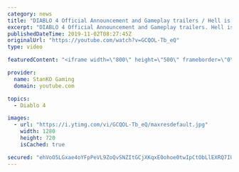 ```yaml
---
category: news
title: "DIABLO 4 Official Announcement and Gameplay trailers / Hell is Coming"
excerpt: "DIABLO 4 Official Announcement and Gameplay trailers. Hell is Coming my friends. For more game videos and trailers hit that like button, comment,share and ..."
publishedDateTime: 2019-11-02T08:27:45Z
originalUrl: "https://youtube.com/watch?v=GCQOL-Tb_eQ"
type: video

featuredContent: "<iframe width=\"800\" height=\"500\" frameborder=\"0\" src=\"https://www.youtube.com/embed/GCQOL-Tb_eQ\" allow=\"accelerometer; autoplay; encrypted-media; gyroscope; picture-in-picture\" allowfullscreen></iframe>"

provider:
  name: StanKO Gaming
  domain: youtube.com

topics:
  - Diablo 4

images:
  - url: "https://i.ytimg.com/vi/GCQOL-Tb_eQ/maxresdefault.jpg"
    width: 1280
    height: 720
    isCached: true

secured: "ehVoO5LGxae4oYFpPeVL9ZoQvSNZItGCjXKqxE0ohoe0twIpCtObLlEXRQ7IUMux7O1hvqS4O+fAHIiUCMVT0Bczmo0A0ogeLYlAEP86sb+eJIsaecBmGbNtuHrLKwsI8y+UBD+lyOMC91JhZuHAbNqTrUvOsBPoU5Mk6JQVQFHBwaJYaki0+AACKLaSf4wDkg0rslQPO35R3J8e5noaTw3SskYjoqYYFtGV7Emj5EVo2nxdKrnz54sKnCsfAmQXTf2QvVlYvMVZQo8ATeR+SolT8hMCeSq+lHH6qqU0G4X6tUwZU16J7bvAeKycJgwNGNB7OW0rlr+/4gW5ciV/TQmCNJYemSF0p6dz+R75avZCIdHRHskxcX4babE5ZRXLUi/eccQF3Y3mBcS7dqg79FU7bdBYeZ6/GzTsqRyrMXkZR4jYTblE5wPvi0ZdK5CU;9w3lOonYVRMnxCpv4NuWwA=="
---
```


